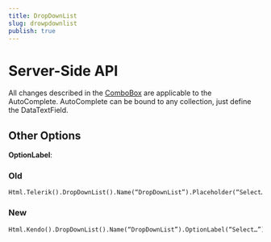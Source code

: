 ```yaml
---
title: DropDownList
slug: drowpdownlist
publish: true
---
```


# Server-Side API

All changes described in the [ComboBox](combobox) are applicable to the AutoComplete. AutoComplete can be bound to any collection, just define the DataTextField.

## Other Options

**OptionLabel**:

### Old
    
    Html.Telerik().DropDownList().Name(“DropDownList”).Placeholder(“Select…”)
 
### New

    Html.Kendo().DropDownList().Name(“DropDownList”).OptionLabel(“Select…”)
